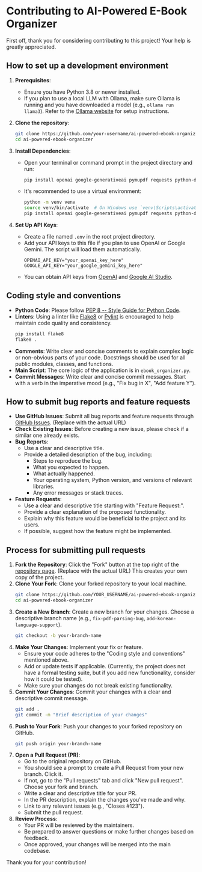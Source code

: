 # Contributing to AI-Powered E-Book Organizer

First off, thank you for considering contributing to this project! Your help is greatly appreciated.

## How to set up a development environment

1.  **Prerequisites**:
    *   Ensure you have Python 3.8 or newer installed.
    *   If you plan to use a local LLM with Ollama, make sure Ollama is running and you have downloaded a model (e.g., `ollama run llama3`). Refer to the [Ollama website](https://ollama.com/) for setup instructions.

2.  **Clone the repository**:
    ```bash
    git clone https://github.com/your-username/ai-powered-ebook-organizer.git # Replace with the actual URL
    cd ai-powered-ebook-organizer
    ```

3.  **Install Dependencies**:
    *   Open your terminal or command prompt in the project directory and run:
        ```bash
        pip install openai google-generativeai pymupdf requests python-dotenv EbookLib beautifulsoup4
        ```
    *   It's recommended to use a virtual environment:
        ```bash
        python -m venv venv
        source venv/bin/activate  # On Windows use `venv\Scripts\activate`
        pip install openai google-generativeai pymupdf requests python-dotenv EbookLib beautifulsoup4
        ```

4.  **Set Up API Keys**:
    *   Create a file named `.env` in the root project directory.
    *   Add your API keys to this file if you plan to use OpenAI or Google Gemini. The script will load them automatically.
        ```env
        OPENAI_API_KEY="your_openai_key_here"
        GOOGLE_API_KEY="your_google_gemini_key_here"
        ```
    *   You can obtain API keys from [OpenAI](https://platform.openai.com/api-keys) and [Google AI Studio](https://aistudio.google.com/app/apikey).

## Coding style and conventions

*   **Python Code**: Please follow [PEP 8 -- Style Guide for Python Code](https://www.python.org/dev/peps/pep-0008/).
*   **Linters**: Using a linter like [Flake8](https://flake8.pycqa.org/en/latest/) or [Pylint](https://www.pylint.org/) is encouraged to help maintain code quality and consistency.
    ```bash
    pip install flake8
    flake8 .
    ```
*   **Comments**: Write clear and concise comments to explain complex logic or non-obvious parts of your code. Docstrings should be used for all public modules, classes, and functions.
*   **Main Script**: The core logic of the application is in `ebook_organizer.py`.
*   **Commit Messages**: Write clear and concise commit messages. Start with a verb in the imperative mood (e.g., "Fix bug in X", "Add feature Y").

## How to submit bug reports and feature requests

*   **Use GitHub Issues**: Submit all bug reports and feature requests through [GitHub Issues](https://github.com/your-username/ai-powered-ebook-organizer/issues). (Replace with the actual URL)
*   **Check Existing Issues**: Before creating a new issue, please check if a similar one already exists.
*   **Bug Reports**:
    *   Use a clear and descriptive title.
    *   Provide a detailed description of the bug, including:
        *   Steps to reproduce the bug.
        *   What you expected to happen.
        *   What actually happened.
        *   Your operating system, Python version, and versions of relevant libraries.
        *   Any error messages or stack traces.
*   **Feature Requests**:
    *   Use a clear and descriptive title starting with "Feature Request:".
    *   Provide a clear explanation of the proposed functionality.
    *   Explain why this feature would be beneficial to the project and its users.
    *   If possible, suggest how the feature might be implemented.

## Process for submitting pull requests

1.  **Fork the Repository**: Click the "Fork" button at the top right of the [repository page](https://github.com/your-username/ai-powered-ebook-organizer). (Replace with the actual URL) This creates your own copy of the project.
2.  **Clone Your Fork**: Clone your forked repository to your local machine.
    ```bash
    git clone https://github.com/YOUR_USERNAME/ai-powered-ebook-organizer.git
    cd ai-powered-ebook-organizer
    ```
3.  **Create a New Branch**: Create a new branch for your changes. Choose a descriptive branch name (e.g., `fix-pdf-parsing-bug`, `add-korean-language-support`).
    ```bash
    git checkout -b your-branch-name
    ```
4.  **Make Your Changes**: Implement your fix or feature.
    *   Ensure your code adheres to the "Coding style and conventions" mentioned above.
    *   Add or update tests if applicable. (Currently, the project does not have a formal testing suite, but if you add new functionality, consider how it could be tested).
    *   Make sure your changes do not break existing functionality.
5.  **Commit Your Changes**: Commit your changes with a clear and descriptive commit message.
    ```bash
    git add .
    git commit -m "Brief description of your changes"
    ```
6.  **Push to Your Fork**: Push your changes to your forked repository on GitHub.
    ```bash
    git push origin your-branch-name
    ```
7.  **Open a Pull Request (PR)**:
    *   Go to the original repository on GitHub.
    *   You should see a prompt to create a Pull Request from your new branch. Click it.
    *   If not, go to the "Pull requests" tab and click "New pull request". Choose your fork and branch.
    *   Write a clear and descriptive title for your PR.
    *   In the PR description, explain the changes you've made and why.
    *   Link to any relevant issues (e.g., "Closes #123").
    *   Submit the pull request.
8.  **Review Process**:
    *   Your PR will be reviewed by the maintainers.
    *   Be prepared to answer questions or make further changes based on feedback.
    *   Once approved, your changes will be merged into the main codebase.

Thank you for your contribution!
